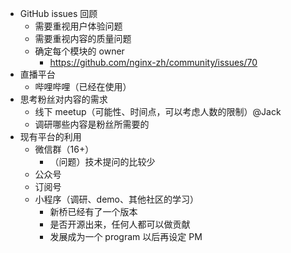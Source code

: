 * GitHub issues 回顾
    * 需要重视用户体验问题
    * 需要重视内容的质量问题
    * 确定每个模块的 owner
        * https://github.com/nginx-zh/community/issues/70
* 直播平台
    * 哔哩哔哩（已经在使用）
* 思考粉丝对内容的需求
    * 线下 meetup（可能性、时间点，可以考虑人数的限制）@Jack
    * 调研哪些内容是粉丝所需要的
* 现有平台的利用
    * 微信群（16+）
        * （问题）技术提问的比较少
    * 公众号
    * 订阅号
    * 小程序（调研、demo、其他社区的学习）
        * 新桥已经有了一个版本
        * 是否开源出来，任何人都可以做贡献
        * 发展成为一个 program 以后再设定 PM
